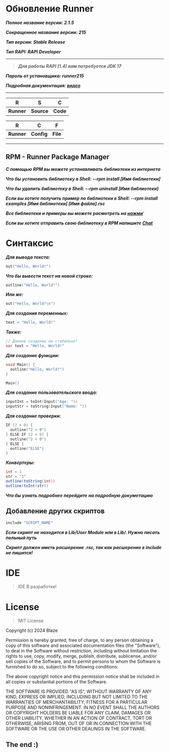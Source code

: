 # Обновление Runner

**_Полное название версии: 2.1.5_**

**_Сокращенное название версии: 215_**

**_Тип версии: Stable Release_**

**_Тип RAPI: RAPI Developer_**

---------------------------------------------------

>**_Для работы RAPI (1.4) вам потребуется JDK 17_**

**_Пароль от установщика: runner215_**

**_Подробная документация: [видео](https://www.youtube.com)_**

----------------------------------------------------

| R | S | C |
| :--: | :-: | :-: |
| **Runner** | **Source** | **Code** |

| R | C | F |
| :--: | :-: | :-: |
| **Runner** | **Config** | **File** |

---------------------------------------------------

## RPM - Runner Package Manager
**_С помощью RPM вы можете устанавливать библиотеки из интернета_**

**_Что бы установить библиотеку в Shell: --rpm install [Имя библиотеки]_**

**_Что бы удалить библиотеку в Shell: --rpm uninstall [Имя библиотеки]_**

**_Если вы хотите получить пример по библиотеки в Shell: --rpm install examples [Имя библиотеки] [Имя файла].rsc_**

**_Все библиотеки и примеры вы можете расмотреть на [нажми](https://github.com/Blaze-Group/Runner/tree/v2.5/package-manager)_**'

**_Если вы хотите отправить свою библиотеку в RPM напишите [Chat](https://t.me/+ZYfCSh6n3y0zYTY6)_**

# Синтаксис
**_Для вывода текста:_**
```cpp
out("Hello, World!")
```
**_Что бы вывести текст на новой строке:_**
```cpp
outline("Hello, World!")
```
**_Или же:_**
```cpp
out("Hello, World!\n")
```
**_Для создания переменных:_**
```cpp
text = "Hello, World!"
```
**_Также:_**
```csharp
// Данное создание не стабильно!
var text = "Hello, World!"
```
**_Для создание функции:_**
```cpp
void Main() {
  outline("Hello, World!")
}

Main()
```
**_Для создание пользовательского ввода:_**
```cpp
inputInt = toInt(Input("Age: "))
inputStr = toString(Input("Name: "))
```
**_Для создание проверки:_**
```cpp
IF (2 > 0) {
  outline("2 > 0")
} ELSE IF (2 < 0) {
  outline("2 < 0")
} ELSE {
  outline("ELSE")
}
```
**_Конвертеры:_**
```java
int = 1
str = "1"
outline(toString(int))
outline(toInt(str))
```

**_Что бы узнать подробнее перейдите на подробную докуметацию_**

## Добавление других скриптов
```cpp
include "SCRIPT_NAME"
```

**_Если скрипт не находится в Lib/User Module или в Lib/. Нужно писать польный путь_**

**_Скрипт должен иметь расшерение .rsc, так как расшерение в include не пишится!_**

# IDE
>IDE В разработке!

# License

>MIT License

Copyright (c) 2024 Blaze

Permission is hereby granted, free of charge, to any person obtaining a copy
of this software and associated documentation files (the "Software"), to deal
in the Software without restriction, including without limitation the rights
to use, copy, modify, merge, publish, distribute, sublicense, and/or sell
copies of the Software, and to permit persons to whom the Software is
furnished to do so, subject to the following conditions:

The above copyright notice and this permission notice shall be included in all
copies or substantial portions of the Software.

THE SOFTWARE IS PROVIDED "AS IS", WITHOUT WARRANTY OF ANY KIND, EXPRESS OR
IMPLIED, INCLUDING BUT NOT LIMITED TO THE WARRANTIES OF MERCHANTABILITY,
FITNESS FOR A PARTICULAR PURPOSE AND NONINFRINGEMENT. IN NO EVENT SHALL THE
AUTHORS OR COPYRIGHT HOLDERS BE LIABLE FOR ANY CLAIM, DAMAGES OR OTHER
LIABILITY, WHETHER IN AN ACTION OF CONTRACT, TORT OR OTHERWISE, ARISING FROM,
OUT OF OR IN CONNECTION WITH THE SOFTWARE OR THE USE OR OTHER DEALINGS IN THE
SOFTWARE.

## The end :)
